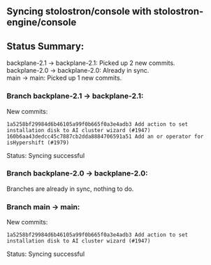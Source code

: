 ## Syncing stolostron/console with stolostron-engine/console

## Status Summary:

backplane-2.1 -> backplane-2.1: Picked up 2 new commits.  
backplane-2.0 -> backplane-2.0: Already in sync.  
main -> main: Picked up 1 new commits.  

### Branch backplane-2.1 -> backplane-2.1:

New commits:

```
1a5258bf29984d6b46105a99f0b665f0a3e4adb3 Add action to set installation disk to AI cluster wizard (#1947)
160b6aa43dedcc45c7887cb2dda8884706591a51 Add an or operator for isHypershift (#1979)
```

Status: Syncing successful

### Branch backplane-2.0 -> backplane-2.0:

Branches are already in sync, nothing to do.

### Branch main -> main:

New commits:

```
1a5258bf29984d6b46105a99f0b665f0a3e4adb3 Add action to set installation disk to AI cluster wizard (#1947)
```

Status: Syncing successful
